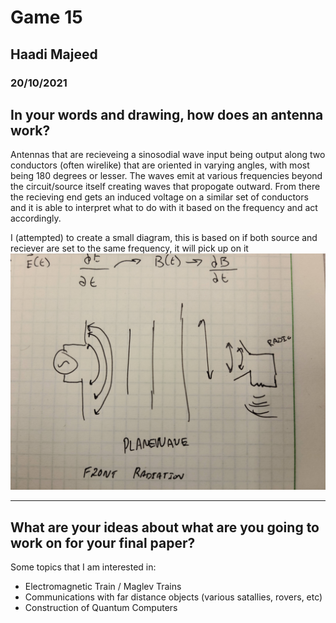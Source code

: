 # Game 15
## Haadi Majeed
### 20/10/2021


## In your words and drawing, how does an antenna work?  
Antennas that are recieveing a sinosodial wave input being output along two conductors (often wirelike) that are oriented in varying angles, with most being 180 degrees or lesser. The waves emit at various frequencies beyond the circuit/source itself creating waves that propogate outward. From there the recieving end gets an induced voltage on a similar set of conductors and it is able to interpret what to do with it based on the frequency and act accordingly. 

I (attempted) to create a small diagram, this is based on if both source and reciever are set to the same frequency, it will pick up on it
![pic](Game-15.jpg)

---

## What are your ideas about what are you going to work on for your final paper?  
Some topics that I am interested in:
- Electromagnetic Train / Maglev Trains
- Communications with far distance objects (various satallies, rovers, etc)
- Construction of Quantum Computers